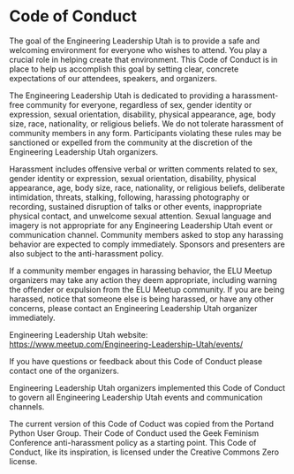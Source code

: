 # Code of Conduct
The goal of the Engineering Leadership Utah is to provide a safe and welcoming environment for everyone who wishes to attend. You play a crucial role in helping create that environment. This Code of Conduct is in place to help us accomplish this goal by setting clear, concrete expectations of our attendees, speakers, and organizers.

The Engineering Leadership Utah is dedicated to providing a harassment-free community for everyone, regardless of sex, gender identity or expression, sexual orientation, disability, physical appearance, age, body size, race, nationality, or religious beliefs. We do not tolerate harassment of community members in any form. Participants violating these rules may be sanctioned or expelled from the community at the discretion of the Engineering Leadership Utah organizers.

Harassment includes offensive verbal or written comments related to sex, gender identity or expression, sexual orientation, disability, physical appearance, age, body size, race, nationality, or religious beliefs, deliberate intimidation, threats, stalking, following, harassing photography or recording, sustained disruption of talks or other events, inappropriate physical contact, and unwelcome sexual attention. Sexual language and imagery is not appropriate for any Engineering Leadership Utah event or communication channel. Community members asked to stop any harassing behavior are expected to comply immediately. Sponsors and presenters are also subject to the anti-harassment policy.

If a community member engages in harassing behavior, the ELU Meetup organizers may take any action they deem appropriate, including warning the offender or expulsion from the ELU Meetup community. If you are being harassed, notice that someone else is being harassed, or have any other concerns, please contact an Engineering Leadership Utah organizer immediately.

Engineering Leadership Utah website: https://www.meetup.com/Engineering-Leadership-Utah/events/

If you have questions or feedback about this Code of Conduct please contact one of the organizers.

Engineering Leadership Utah organizers implemented this Code of Conduct to govern all Engineering Leadership Utah events and communication channels. 

The current version of this Code of Coduct was copied from the Portand Python User Group. Their Code of Conduct used the Geek Feminism Conference anti-harassment policy as a starting point. This Code of Conduct, like its inspiration, is licensed under the Creative Commons Zero license.